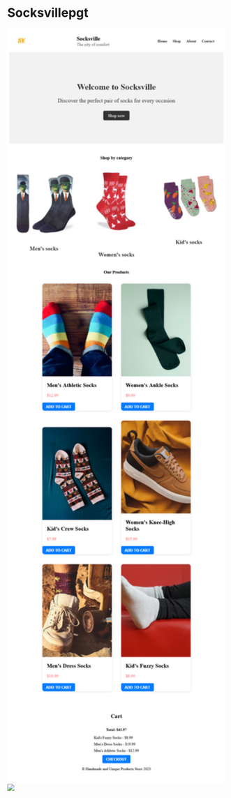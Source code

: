 # Socksvillepgt

<img src="https://github.com/curiousabel/Socksvillepgt/blob/main/js%2Ccss.png" width="500px" heigth="400px"/>
<img src="https://github.com/curiousabel/Socksvillepgt/blob/main/justhtml.png" width="500px" heigth="400px"/>
